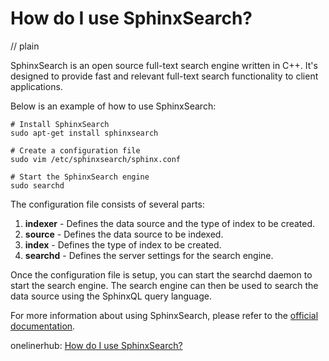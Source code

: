 # How do I use SphinxSearch?
// plain

SphinxSearch is an open source full-text search engine written in C++. It's designed to provide fast and relevant full-text search functionality to client applications.

Below is an example of how to use SphinxSearch:

```
# Install SphinxSearch
sudo apt-get install sphinxsearch

# Create a configuration file
sudo vim /etc/sphinxsearch/sphinx.conf

# Start the SphinxSearch engine
sudo searchd
```

The configuration file consists of several parts:

1. **indexer** - Defines the data source and the type of index to be created.
2. **source** - Defines the data source to be indexed.
3. **index** - Defines the type of index to be created.
4. **searchd** - Defines the server settings for the search engine.

Once the configuration file is setup, you can start the searchd daemon to start the search engine. The search engine can then be used to search the data source using the SphinxQL query language.

For more information about using SphinxSearch, please refer to the [official documentation](http://sphinxsearch.com/docs/).

onelinerhub: [How do I use SphinxSearch?](https://onelinerhub.com/sphinxsearch/how-do-i-use-sphinxsearch)